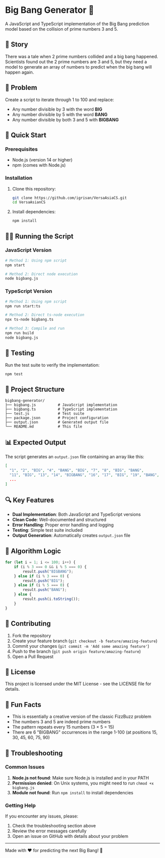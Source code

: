 # Big Bang Generator 🌟

A JavaScript and TypeScript implementation of the Big Bang prediction model based on the collision of prime numbers 3 and 5.

## 📖 Story

There was a tale when 2 prime numbers collided and a big bang happened. Scientists found out the 2 prime numbers are 3 and 5, but they need a model to generate an array of numbers to predict when the big bang will happen again.

## 🎯 Problem

Create a script to iterate through 1 to 100 and replace:
- Any number divisible by 3 with the word **BIG**
- Any number divisible by 5 with the word **BANG**
- Any number divisible by both 3 and 5 with **BIGBANG**

## 🚀 Quick Start

### Prerequisites

- Node.js (version 14 or higher)
- npm (comes with Node.js)

### Installation

1. Clone this repository:
   ```bash
   git clone https://github.com/igrisan/VersaAsiaCS.git
   cd VersaAsianCS
   ```

2. Install dependencies:
   ```bash
   npm install
   ```

## 🏃‍♂️ Running the Script

### JavaScript Version

```bash
# Method 1: Using npm script
npm start

# Method 2: Direct node execution
node bigbang.js
```

### TypeScript Version

```bash
# Method 1: Using npm script
npm run start:ts

# Method 2: Direct ts-node execution
npx ts-node bigbang.ts

# Method 3: Compile and run
npm run build
node bigbang.js
```

## 🧪 Testing

Run the test suite to verify the implementation:

```bash
npm test
```

## 📁 Project Structure

```
bigbang-generator/
├── bigbang.js          # JavaScript implementation
├── bigbang.ts          # TypeScript implementation
├── test.js             # Test suite
├── package.json        # Project configuration
├── output.json         # Generated output file
└── README.md           # This file
```

## 📊 Expected Output

The script generates an `output.json` file containing an array like this:

```json
[
  "1", "2", "BIG", "4", "BANG", "BIG", "7", "8", "BIG", "BANG", 
  "11", "BIG", "13", "14", "BIGBANG", "16", "17", "BIG", "19", "BANG",
  ...
]
```

## 🔍 Key Features

- **Dual Implementation**: Both JavaScript and TypeScript versions
- **Clean Code**: Well-documented and structured
- **Error Handling**: Proper error handling and logging
- **Testing**: Simple test suite included
- **Output Generation**: Automatically creates `output.json` file

## 📝 Algorithm Logic

```javascript
for (let i = 1; i <= 100; i++) {
    if (i % 3 === 0 && i % 5 === 0) {
        result.push("BIGBANG");
    } else if (i % 3 === 0) {
        result.push("BIG");
    } else if (i % 5 === 0) {
        result.push("BANG");
    } else {
        result.push(i.toString());
    }
}
```

## 🤝 Contributing

1. Fork the repository
2. Create your feature branch (`git checkout -b feature/amazing-feature`)
3. Commit your changes (`git commit -m 'Add some amazing feature'`)
4. Push to the branch (`git push origin feature/amazing-feature`)
5. Open a Pull Request

## 📄 License

This project is licensed under the MIT License - see the LICENSE file for details.

## 🌟 Fun Facts

- This is essentially a creative version of the classic FizzBuzz problem
- The numbers 3 and 5 are indeed prime numbers
- The pattern repeats every 15 numbers (3 × 5 = 15)
- There are 6 "BIGBANG" occurrences in the range 1-100 (at positions 15, 30, 45, 60, 75, 90)

## 🔧 Troubleshooting

### Common Issues

1. **Node.js not found**: Make sure Node.js is installed and in your PATH
2. **Permission denied**: On Unix systems, you might need to run `chmod +x bigbang.js`
3. **Module not found**: Run `npm install` to install dependencies

### Getting Help

If you encounter any issues, please:
1. Check the troubleshooting section above
2. Review the error messages carefully
3. Open an issue on GitHub with details about your problem

---

Made with ❤️ for predicting the next Big Bang! 🌌